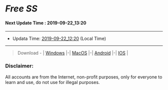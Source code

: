
# *Free SS*

#### Next Update Time : 2019-09-22_13:20

---
* Updata Time: [2019-09-22_12:20](https://github.com/Geek-007/free-SS/blob/master/2019-09-22_12:20_FreeSS.txt) (Local Time)
---

> Download - | [Windows](https://github.com/shadowsocks/shadowsocks-windows/releases) |-| [MacOS](https://github.com/shadowsocks/shadowsocks-iOS/releases) |-| [Android](https://github.com/shadowsocks/shadowsocks-android/releases) |-| [IOS](https://itunes.apple.com/us/) |

### Disclaimer:
All accounts are from the Internet, non-profit purposes, only for everyone to learn and use, do not use for illegal purposes.
<br>
